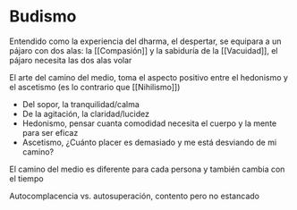 # Budismo
Entendido como la experiencia del dharma, el despertar, se equipara a un pájaro con dos alas: la [[Compasión]] y la sabiduría de la [[Vacuidad]], el pájaro necesita las dos alas volar

El arte del camino del medio, toma el aspecto positivo entre el hedonismo y el ascetismo (es lo contrario que [[Nihilismo]])
- Del sopor, la tranquilidad/calma
- De la agitación, la claridad/lucidez
- Hedonismo, pensar cuanta comodidad necesita el cuerpo y la mente para ser eficaz
- Ascetismo, ¿Cuánto placer es demasiado y me está desviando de mi camino?

El camino del medio es diferente para cada persona y también cambia con el tiempo

Autocomplacencia vs. autosuperación, contento pero no estancado